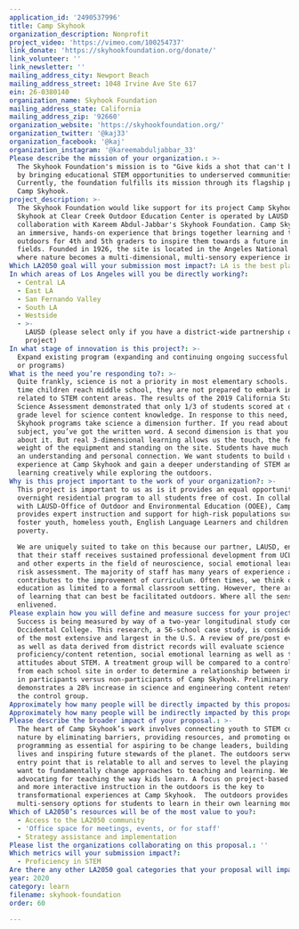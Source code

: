 ```yaml
---
application_id: '2490537996'
title: Camp Skyhook
organization_description: Nonprofit
project_video: 'https://vimeo.com/100254737'
link_donate: 'https://skyhookfoundation.org/donate/'
link_volunteer: ''
link_newsletter: ''
mailing_address_city: Newport Beach
mailing_address_street: 1048 Irvine Ave Ste 617
ein: 26-0380140
organization_name: Skyhook Foundation
mailing_address_state: California
mailing_address_zip: '92660'
organization_website: 'https://skyhookfoundation.org/'
organization_twitter: '@kaj33'
organization_facebook: '@kaj'
organization_instagram: '@kareemabduljabbar_33'
Please describe the mission of your organization.: >-
  The Skyhook Foundation's mission is to "Give kids a shot that can't be blocked
  by bringing educational STEM opportunities to underserved communities."
  Currently, the foundation fulfills its mission through its flagship program,
  Camp Skyhook. 
project_description: >-
  The Skyhook Foundation would like support for its project Camp Skyhook. Camp
  Skyhook at Clear Creek Outdoor Education Center is operated by LAUSD in
  collaboration with Kareem Abdul-Jabbar's Skyhook Foundation. Camp Skyhook is
  an immersive, hands-on experience that brings together learning and the
  outdoors for 4th and 5th graders to inspire them towards a future in STEM
  fields. Founded in 1926, the site is located in the Angeles National Forest
  where nature becomes a multi-dimensional, multi-sensory experience in nature. 
Which LA2050 goal will your submission most impact?: LA is the best place to LEARN
In which areas of Los Angeles will you be directly working?:
  - Central LA
  - East LA
  - San Fernando Valley
  - South LA
  - Westside
  - >-
    LAUSD (please select only if you have a district-wide partnership or
    project)
In what stage of innovation is this project?: >-
  Expand existing program (expanding and continuing ongoing successful projects
  or programs)
What is the need you’re responding to?: >-
  Quite frankly, science is not a priority in most elementary schools. By the
  time children reach middle school, they are not prepared to embark in studies
  related to STEM content areas. The results of the 2019 California State
  Science Assessment demonstrated that only 1/3 of students scored at or above
  grade level for science content knowledge. In response to this need, Camp
  Skyhook programs take science a dimension further. If you read about a
  subject, you’ve got the written word. A second dimension is that you hear
  about it. But real 3-dimensional learning allows us the touch, the feel, the
  weight of the equipment and standing on the site. Students have much more of
  an understanding and personal connection. We want students to build upon their
  experience at Camp Skyhook and gain a deeper understanding of STEM and
  learning creatively while exploring the outdoors. 
Why is this project important to the work of your organization?: >-
  This project is important to us as is it provides an equal opportunity for an
  overnight residential program to all students free of cost. In collaboration
  with LAUSD-Office of Outdoor and Environmental Education (OOEE), Camp Skyhook
  provides expert instruction and support for high-risk populations such as
  foster youth, homeless youth, English Language Learners and children living in
  poverty. 

  We are uniquely suited to take on this because our partner, LAUSD, ensures
  that their staff receives sustained professional development from UCLA, NASA
  and other experts in the field of neuroscience, social emotional learning, and
  risk assessment. The majority of staff has many years of experience and often
  contributes to the improvement of curriculum. Often times, we think of
  education as limited to a formal classroom setting. However, there are types
  of learning that can best be facilitated outdoors. Where all the senses are
  enlivened.
Please explain how you will define and measure success for your project.: >-
  Success is being measured by way of a two-year longitudinal study conducted by
  Occidental College. This research, a 56-school case study, is considered one
  of the most extensive and largest in the U.S. A review of pre/post evaluations
  as well as data derived from district records will evaluate science
  proficiency/content retention, social emotional learning as well as track
  attitudes about STEM. A treatment group will be compared to a control group
  from each school site in order to determine a relationship between improvement
  in participants versus non-participants of Camp Skyhook. Preliminary data
  demonstrates a 28% increase in science and engineering content retention vs
  the control group.
Approximately how many people will be directly impacted by this proposal?: '2640'
Approximately how many people will be indirectly impacted by this proposal?: '10000'
Please describe the broader impact of your proposal.: >-
  The heart of Camp Skyhook’s work involves connecting youth to STEM content and
  nature by eliminating barriers, providing resources, and promoting outdoor
  programming as essential for aspiring to be change leaders, building healthy
  lives and inspiring future stewards of the planet. The outdoors serves as an
  entry point that is relatable to all and serves to level the playing field. We
  want to fundamentally change approaches to teaching and learning. We are
  advocating for teaching the way kids learn. A focus on project-based teaching
  and more interactive instruction in the outdoors is the key to
  transformational experiences at Camp Skyhook.  The outdoors provides
  multi-sensory options for students to learn in their own learning modality.
Which of LA2050’s resources will be of the most value to you?:
  - Access to the LA2050 community
  - 'Office space for meetings, events, or for staff'
  - Strategy assistance and implementation
Please list the organizations collaborating on this proposal.: ''
Which metrics will your submission impact?:
  - Proficiency in STEM
Are there any other LA2050 goal categories that your proposal will impact?: []
year: 2020
category: learn
filename: skyhook-foundation
order: 60

---
```

